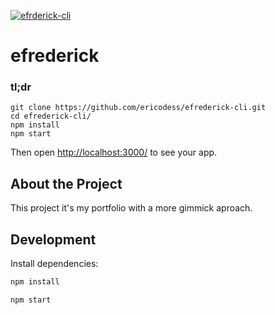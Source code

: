 [![efrderick-cli](https://raw.githubusercontent.com/pepeyen/efrederick-cli/master/.github/images/project-thumbnail.png)](https://ericodess.github.io/efrederick-cli)

# efrederick

### tl;dr

 ```
git clone https://github.com/ericodess/efrederick-cli.git
cd efrederick-cli/
npm install
npm start
```

Then open [http://localhost:3000/](http://localhost:3000/) to see your app.

## About the Project

This project it's my portfolio with a more gimmick aproach.

## Development

Install dependencies:

```sh
npm install
```

```sh
npm start
```

